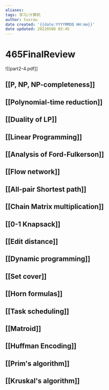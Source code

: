 ```yaml
---
aliases: 
tags: 学习/计算机
author: tusrau
date created: '{{date:YYYYMMDD HH:mm}}'
date updated: 20220508 03:45
---
```


# 465FinalReview

![[part2-4.pdf]]

## [[P, NP, NP-completeness]]

## [[Polynomial-time reduction]]

## [[Duality of LP]]

## [[Linear Programming]]

## [[Analysis of Ford-Fulkerson]]

## [[Flow network]]

## [[All-pair Shortest path]]

## [[Chain Matrix multiplication]]

## [[0-1 Knapsack]]

## [[Edit distance]]

## [[Dynamic programming]]

## [[Set cover]]

## [[Horn formulas]]

## [[Task scheduling]]

## [[Matroid]]

## [[Huffman Encoding]]

## [[Prim's algorithm]]

## [[Kruskal's algorithm]]
